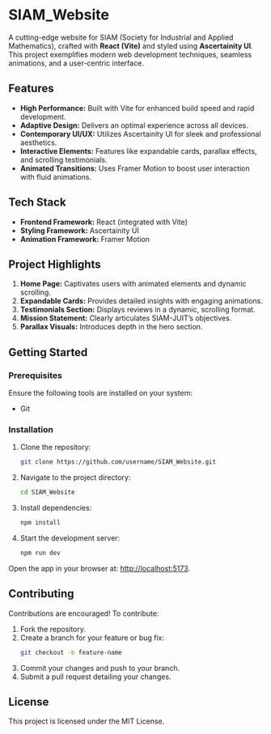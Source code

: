 # **SIAM_Website**

A cutting-edge website for SIAM (Society for Industrial and Applied Mathematics), crafted with **React (Vite)** and styled using **Ascertainity UI**. This project exemplifies modern web development techniques, seamless animations, and a user-centric interface.

## **Features**
- **High Performance:** Built with Vite for enhanced build speed and rapid development.
- **Adaptive Design:** Delivers an optimal experience across all devices.
- **Contemporary UI/UX:** Utilizes Ascertainity UI for sleek and professional aesthetics.
- **Interactive Elements:** Features like expandable cards, parallax effects, and scrolling testimonials.
- **Animated Transitions:** Uses Framer Motion to boost user interaction with fluid animations.

## **Tech Stack**
- **Frontend Framework:** React (integrated with Vite)
- **Styling Framework:** Ascertainity UI
- **Animation Framework:** Framer Motion

## **Project Highlights**
1. **Home Page:** Captivates users with animated elements and dynamic scrolling.
2. **Expandable Cards:** Provides detailed insights with engaging animations.
3. **Testimonials Section:** Displays reviews in a dynamic, scrolling format.
4. **Mission Statement:** Clearly articulates SIAM-JUIT’s objectives.
5. **Parallax Visuals:** Introduces depth in the hero section.

## **Getting Started**

### **Prerequisites**
Ensure the following tools are installed on your system:

- Git

### **Installation**
1. Clone the repository:
   ```bash
   git clone https://github.com/username/SIAM_Website.git
   ```
2. Navigate to the project directory:
   ```bash
   cd SIAM_Website
   ```
3. Install dependencies:
   ```bash
   npm install
   ```
4. Start the development server:
   ```bash
   npm run dev
   ```

Open the app in your browser at: [http://localhost:5173](http://localhost:5173).

## **Contributing**
Contributions are encouraged! To contribute:

1. Fork the repository.
2. Create a branch for your feature or bug fix:
   ```bash
   git checkout -b feature-name
   ```
3. Commit your changes and push to your branch.
4. Submit a pull request detailing your changes.

## **License**
This project is licensed under the MIT License.

